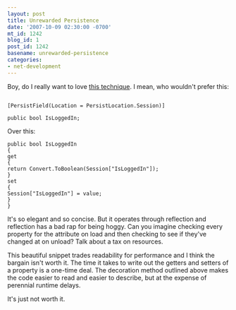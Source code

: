 ```yaml
---
layout: post
title: Unrewarded Persistence
date: '2007-10-09 02:30:00 -0700'
mt_id: 1242
blog_id: 1
post_id: 1242
basename: unrewarded-persistence
categories:
- net-development
---
```

<p>
Boy, do I really want to love <a href="http://www.codeproject.com/aspnet/PersistAttribute.asp">this technique</a>.
I mean, who wouldn't prefer this:
</p>
<p>
<code>
[PersistField(Location = PersistLocation.Session)]<br />
public bool IsLoggedIn;
</code>
</p>
<p>
Over this:
</p>
<p>
<code><pre>
public bool IsLoggedIn
{
get
{
return Convert.ToBoolean(Session["IsLoggedIn"]);
}
set
{
Session["IsLoggedIn"] = value;
}
}
</pre></code>
</p>
<p>
It's so elegant and so concise. But it operates through reflection and
reflection has a bad rap for being hoggy. Can you imagine checking every
property for the attribute on load and then checking to see if they've
changed at on unload? Talk about a tax on resources.
</p>
<p>
This beautiful snippet trades readability for performance and I think the
bargain isn't worth it. The time it takes to write out the getters and
setters of a property is a one-time deal. The decoration method outlined
above makes the code easier to read and easier to describe, but at the
expense of perennial runtime delays.
</p>
<p>
It's just not worth it.
</p>

